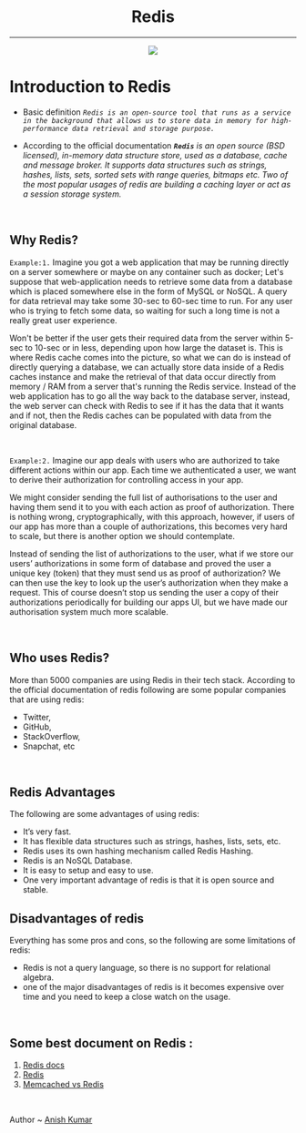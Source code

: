 <h1 align="center"> Redis
</h1>

<hr>

<p align="center">
  <img  src="https://upload.wikimedia.org/wikipedia/commons/6/6b/Redis_Logo.svg">
</p>

# Introduction to Redis

- Basic definition _`Redis is an open-source tool that runs as a service in the background that allows us to store data in memory for high-performance data retrieval and storage purpose.`_

- According to the official documentation _<b>`Redis`</b> is an open source (BSD licensed), in-memory data structure store, used as a database, cache and message broker. It supports data structures such as strings, hashes, lists, sets, sorted sets with range queries, bitmaps etc. Two of the most popular usages of redis are building a caching layer or act as a session storage system._

<br>

## Why Redis?

`Example:1.` Imagine you got a web application that may be running directly on a server somewhere or maybe on any container such as docker; Let's suppose that web-application needs to retrieve some data from a database which is placed somewhere else in the form of MySQL or NoSQL. A query for data retrieval may take some 30-sec to 60-sec time to run. For any user who is trying to fetch some data, so waiting for such a long time is not a really great user experience.

Won't be better if the user gets their required data from the server within 5-sec to 10-sec or in less, depending upon how large the dataset is. This is where Redis cache comes into the picture, so what we can do is instead of directly querying a database, we can actually store data inside of a Redis caches instance and make the retrieval of that data occur directly from memory / RAM from a server that's running the Redis service. Instead of the web application has to go all the way back to the database server, instead, the web server can check with Redis to see if it has the data that it wants and if not, then the Redis caches can be populated with data from the original database.

<br>

`Example:2.`
Imagine our app deals with users who are authorized to take different actions within our app. Each time we authenticated a user, we want to derive their authorization for controlling access in your app.

We might consider sending the full list of authorisations to the user and having them send it to you with each action as proof of authorization. There is nothing wrong, cryptographically, with this approach, however, if users of our app has more than a couple of authorizations, this becomes very hard to scale, but there is another option we should contemplate.

Instead of sending the list of authorizations to the user, what if we store our users’ authorizations in some form of database and proved the user a unique key (token) that they must send us as proof of authorization? We can then use the key to look up the user’s authorization when they make a request. This of course doesn’t stop us sending the user a copy of their authorizations periodically for building our apps UI, but we have made our authorisation system much more scalable.

<br>

## Who uses Redis?

More than 5000 companies are using Redis in their tech stack. According to the official documentation of redis following are some popular companies that are using redis:

- Twitter,
- GitHub,
- StackOverflow,
- Snapchat,
  etc

<br>

## Redis Advantages

The following are some advantages of using redis:

- It’s very fast.
- It has flexible data structures such as strings, hashes, lists, sets, etc.
- Redis uses its own hashing mechanism called Redis Hashing.
- Redis is an NoSQL Database.
- It is easy to setup and easy to use.
- One very important advantage of redis is that it is open source and stable.

## Disadvantages of redis

Everything has some pros and cons, so the following are some limitations of redis:

- Redis is not a query language, so there is no support for relational algebra.
- one of the major disadvantages of redis is it becomes expensive over time and you need to keep a close watch on the usage.

<br>

## Some best document on Redis :

1. [Redis docs](https://redis.io/)
2. [Redis](https://www.linkedin.com/pulse/why-when-use-redis-hamed-moayeri/)
3. [Memcached vs Redis](https://www.linkedin.com/pulse/memcached-vs-redis-which-one-pick-ranjeet-vimal/)

<br>

Author ~ [Anish Kumar](https://www.linkedin.com/in/anish-kuar-44686819b/)
